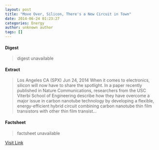```yaml
---
layout: post
title: "Move Over, Silicon, There's a New Circuit in Town"
date: 2014-06-24 01:23:27
categories: Energy
author: unknown author
tags: []
---
```



#### Digest
>digest unavailable

#### Extract
>Los Angeles CA (SPX) Jun 24, 2014 When it comes to electronics, silicon will now have to share the spotlight. In a paper recently published in Nature Communications, researchers from the USC Viterbi School of Engineering describe how they have overcome a major issue in carbon nanotube technology by developing a flexible, energy-efficient hybrid circuit combining carbon nanotube thin film transistors with other thin film transist...

#### Factsheet
>factsheet unavailable

[Visit Link](http://www.spacemart.com/reports/Move_Over_Silicon_Theres_a_New_Circuit_in_Town_999.html)


